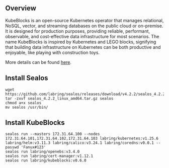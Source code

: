## Overview

KubeBlocks is an open-source Kubernetes operator that manages relational, NoSQL, vector, and streaming databases on the public cloud or on-premise. It is designed for production purposes, providing reliable, performant, observable, and cost-effective data infrastructure for most scenarios. The name KubeBlocks is inspired by Kubernetes and LEGO blocks, signifying that building data infrastructure on Kubernetes can be both productive and enjoyable, like playing with construction toys.

More details can be found [here](https://github.com/apecloud/kubeblocks).

## Install Sealos

```shell
wget https://github.com/labring/sealos/releases/download/v4.2.2/sealos_4.2.2_linux_amd64.tar.gz
tar -zxvf sealos_4.2.2_linux_amd64.tar.gz sealos
chmod a+x sealos 
mv sealos /usr/bin/
```

## Install KubeBlocks

```shell
sealos run --masters 172.31.64.100 --nodes 172.31.64.101,172.31.64.102,172.31.64.103 labring/kubernetes:v1.25.6 labring/helm:v3.11.3 labring/calico:v3.24.1 labring/coredns:v0.0.1 --passwd 'Fanux#123'
sealos run labring/openebs:v3.4.0
sealos run labring/cert-manager:v1.12.1
sealos run labring/kubeblocks:v0.6.0
```
